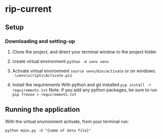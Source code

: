 # rip-current

## Setup

### Downloading and setting-up
    
1. Clone the project, and direct your terminal window to the project folder 
2. create virtual environment
    ```python -m venv venv```
3. Activate virtual environment
```source venv/bin/activate```
or on windows: 
```.\venv\scripts\Activate.ps1 ```

4. Install the requirements
With python and git installed
```pip install -r requirements.txt```
Note: if you add any python packages, be sure to run ```pip freeze > requirements.txt```

## Running the application
With the virtual environment activate, from your terminal run:
```
python main.py -d "{name of data file}"
```